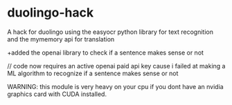 # duolingo-hack
A hack for duolingo using the easyocr python library for text recognition and the mymemory api for translation

+added the openai library to check if a sentence makes sense or not

// code now requires an active openai paid api key cause i failed at making a ML algorithm to recognize if a sentence makes sense or not

WARNING: 
this module is very heavy on your cpu if you dont have an nvidia graphics card with CUDA installed.

